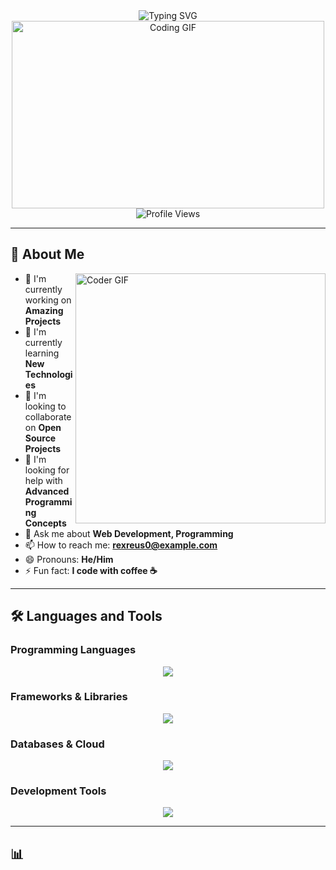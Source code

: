 <!-- Header dengan Animasi Typing -->
<div align="center">
  <img src="https://readme-typing-svg.herokuapp.com?font=Fira+Code&size=30&duration=3000&pause=1000&color=00F7FF&center=true&vCenter=true&width=600&lines=Hi+there!+👋+I'm+REXREUS_0;Welcome+to+my+GitHub+Profile!;Full+Stack+Developer+💻;Open+Source+Enthusiast+🌟;Always+Learning+Something+New+📚" alt="Typing SVG" />
</div>

<!-- Header Image/GIF -->
<div align="center">
  <img src="https://media.giphy.com/media/L1R1tvI9svkIWwpVYr/giphy.gif" width="500" height="300" alt="Coding GIF">
</div>

<!-- Profile Views Counter -->
<div align="center">
  <img src="https://komarev.com/ghpvc/?username=REXREUS_0&color=blueviolet&style=flat-square&label=Profile+Views" alt="Profile Views">
</div>

---

## 🌟 About Me

<img align="right" src="https://media.giphy.com/media/SWoSkN6DxTszqIKEqv/giphy.gif" alt="Coder GIF" width="400">

- 🔭 I'm currently working on **Amazing Projects**
- 🌱 I'm currently learning **New Technologies**
- 👯 I'm looking to collaborate on **Open Source Projects**
- 🤔 I'm looking for help with **Advanced Programming Concepts**
- 💬 Ask me about **Web Development, Programming**
- 📫 How to reach me: **rexreus0@example.com**
- 😄 Pronouns: **He/Him**
- ⚡ Fun fact: **I code with coffee ☕**

---

## 🛠️ Languages and Tools

### Programming Languages
<div align="center">
  <img src="https://skillicons.dev/icons?i=js,ts,python,java,cpp,c,html,css,php,go" />
</div>

### Frameworks & Libraries
<div align="center">
  <img src="https://skillicons.dev/icons?i=react,vue,angular,nodejs,express,django,flask,laravel,spring,nextjs" />
</div>

### Databases & Cloud
<div align="center">
  <img src="https://skillicons.dev/icons?i=mysql,postgresql,mongodb,redis,firebase,aws,gcp,azure,docker,kubernetes" />
</div>

### Development Tools
<div align="center">
  <img src="https://skillicons.dev/icons?i=git,github,vscode,idea,figma,postman,linux,nginx,webpack,babel" />
</div>

---

## 📊
